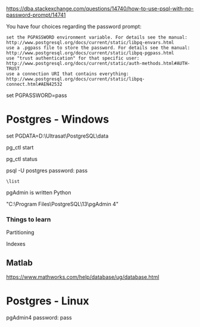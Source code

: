 


https://dba.stackexchange.com/questions/14740/how-to-use-psql-with-no-password-prompt/14741




You have four choices regarding the password prompt:

    set the PGPASSWORD environment variable. For details see the manual:
    http://www.postgresql.org/docs/current/static/libpq-envars.html
    use a .pgpass file to store the password. For details see the manual:
    http://www.postgresql.org/docs/current/static/libpq-pgpass.html
    use "trust authentication" for that specific user:
    http://www.postgresql.org/docs/current/static/auth-methods.html#AUTH-TRUST
    use a connection URI that contains everything:
    http://www.postgresql.org/docs/current/static/libpq-connect.html#AEN42532


	
	
set PGPASSWORD=pass	
	
# Postgres - Windows

set PGDATA=D:\Ultrasat\PostgreSQL\data

pg_ctl start

pg_ctl status

psql -U postgres
password: pass

	\list



pgAdmin is written Python

"C:\Program Files\PostgreSQL\13\pgAdmin 4"


### Things to learn

Partitioning

Indexes



## Matlab 

https://www.mathworks.com/help/database/ug/database.html


# Postgres - Linux


pgAdmin4 password: pass


